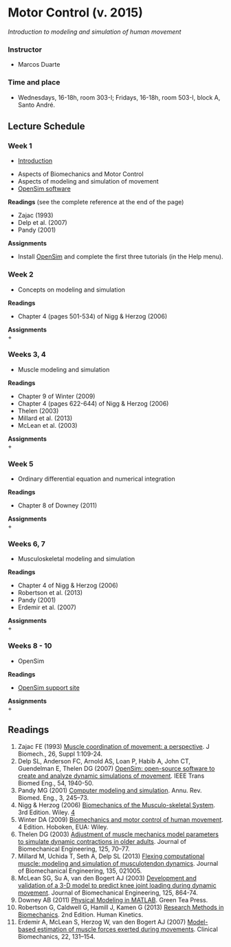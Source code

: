 # Motor Control (v. 2015)  
*Introduction to modeling and simulation of human movement*

### Instructor  
- Marcos Duarte 

### Time and place  
- Wednesdays, 16-18h, room 303-I; Fridays, 16-18h, room 503-I, block A, Santo André.

## Lecture Schedule

### Week 1   
- [Introduction](https://drive.google.com/open?id=0BxbW72zV7WmUTzdzWFgwelVMSW8&authuser=0)
 + Aspects of Biomechanics and Motor Control
 + Aspects of modeling and simulation of movement
 + [OpenSim software](https://simtk.org/home/opensim)

**Readings** (see the complete reference at the end of the page)
 + Zajac (1993)
 + Delp et al. (2007)
 + Pandy (2001)

**Assignments**   
 + Install [OpenSim](https://simtk.org/home/opensim) and complete the first three tutorials (in the Help menu).

### Week 2
- Concepts on modeling and simulation

**Readings**   
 + Chapter 4 (pages 501-534) of Nigg & Herzog (2006)

**Assignments**   
 +    
 
### Weeks 3, 4
- Muscle modeling and simulation

**Readings**   
 + Chapter 9 of Winter (2009)
 + Chapter 4 (pages 622-644) of Nigg & Herzog (2006)
 + Thelen (2003)
 + Millard et al. (2013)
 + McLean et al. (2003)

**Assignments**   
 +    
 
### Week 5
- Ordinary differential equation and numerical integration

**Readings**   
 + Chapter 8 of Downey (2011)
 
**Assignments**   
 +    
 
### Weeks 6, 7
- Musculoskeletal modeling and simulation

**Readings**   
 + Chapter 4 of Nigg & Herzog (2006)  
 + Robertson et al. (2013)  
 + Pandy (2001)  
 + Erdemir et al. (2007)  
 
**Assignments**   
 +    
 
### Weeks 8 - 10
- OpenSim   

**Readings**   
 + [OpenSim support site](http://opensim.stanford.edu/support/index.html)   
 
**Assignments**   
 +    
 
## Readings

1. Zajac FE (1993) [Muscle coordination of movement: a perspective](http://e.guigon.free.fr/rsc/article/Zajac93.pdf). J Biomech., 26, Suppl 1:109-24.   
2. Delp SL, Anderson FC, Arnold AS, Loan P, Habib A, John CT, Guendelman E, Thelen DG (2007) [OpenSim: open-source software to create and analyze dynamic simulations of movement](http://www.ncbi.nlm.nih.gov/pubmed/18018689). IEEE Trans Biomed Eng., 54, 1940-50.   
3. Pandy MG (2001) [Computer modeling and simulation](https://drive.google.com/open?id=0BxbW72zV7WmUbXZBR2VRMnF5UTA&authuser=0). Annu. Rev. Biomed. Eng., 3, 245–73.  
4. Nigg & Herzog (2006) [Biomechanics of the Musculo-skeletal System](https://books.google.com.br/books?id=hOIeAQAAIAAJ&dq=editions:ISBN0470017678). 3rd Edition. Wiley. [4](https://drive.google.com/open?id=0BxbW72zV7WmUVlhPYk9NNm5HbTQ&authuser=0) 
5. Winter DA (2009) [Biomechanics and motor control of human movement](http://books.google.com.br/books?id=_bFHL08IWfwC). 4 Edition. Hoboken, EUA: Wiley.   
6. Thelen DG (2003) [Adjustment of muscle mechanics model parameters to simulate dynamic contractions in older adults](http://homepages.cae.wisc.edu/~thelen/pubs/jbme03.pdf). Journal of Biomechanical Engineering, 125, 70–77.  
7. Millard M, Uchida T, Seth A, Delp SL (2013) [Flexing computational muscle: modeling and simulation of musculotendon dynamics](http://www.ncbi.nlm.nih.gov/pubmed/23445050). Journal of Biomechanical Engineering, 135, 021005.  
8. McLean SG, Su A, van den Bogert AJ (2003) [Development and validation of a 3-D model to predict knee joint loading during dynamic movement](http://www.ncbi.nlm.nih.gov/pubmed/14986412). Journal of Biomechanical Engineering, 125, 864-74.  
9. Downey AB (2011) [Physical Modeling in MATLAB](http://greenteapress.com/matlab/). Green Tea Press.  
10. Robertson G, Caldwell G, Hamill J, Kamen G (2013) [Research Methods in Biomechanics](http://books.google.com.br/books?id=gRn8AAAAQBAJ). 2nd Edition. Human Kinetics.  
11. Erdemir A, McLean S, Herzog W, van den Bogert AJ (2007) [Model-based estimation of muscle forces exerted during movements](http://www.ncbi.nlm.nih.gov/pubmed/17070969). Clinical Biomechanics, 22, 131–154.  